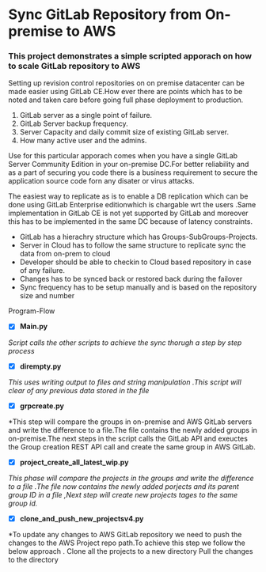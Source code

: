 # Sync GitLab Repository from On-premise to AWS 

### This project demonstrates a simple scripted apporach on how to scale GitLab repository to AWS
Setting up revision control repositories on on premise datacenter can be made easier using GitLab CE.How ever there are points which has to be noted and taken care before going full phase deployment to production.
1. GitLab server as a single point of failure.
2. GitLab Server backup frequency.
3. Server Capacity and daily commit size of existing GitLab server.
4. How many active user and the admins.

Use for this particular apporach comes when you have a single GitLab Server Community Edition in your on-premise DC.For better reliability and  as a part of securing you code there is a business requirement to secure the application source code forn any disater or virus attacks. 

The easiest way to replicate as is to enable a DB replication which can be done using GitLab Enterprise editionwhich is chargable wrt the users .Same implementation in GitLab CE is not yet supported by GitLab and moreover this has to be implemented in the same DC because of latency constraints.

- GitLab has a hierachry structure which has Groups-SubGroups-Projects.
- Server in Cloud has to follow the same structure to replicate sync the data from on-prem to cloud
- Developer should be able to checkin to Cloud based repository in case of any failure.
- Changes has to be synced back or restored back during the failover
- Sync frequency has to be setup manually and is based on the repository size and number

Program-Flow

- [x] **Main.py**

*Script calls the other scripts to achieve the sync thorugh a step by step process*

- [x] **dirempty.py**

*This uses writing output to files and string manipulation .This script will clear of any previous data stored in the file*

- [x] **grpcreate.py**

*This step will compare the groups in on-premise and AWS GitLab servers and write the difference to a file.The file contains the newly added groups in on-premise.The next steps in the script calls the GitLab API and exeuctes the Group creation REST API call and create the same group in AWS GitLab.

- [x] **project_create_all_latest_wip.py**

*This phase will compare the projects in the groups and write the difference to a file .The file now contains the newly added porjects and its parent  group ID in a file ,Next step will create new projects tages to the same group id.*

- [x] **clone_and_push_new_projectsv4.py**

*To update any changes to AWS GitLab repository we need to push the changes to the AWS Project repo path.To achieve this step we follow the below approach .
Clone all the projects to a new directory
Pull the changes to the directory 





